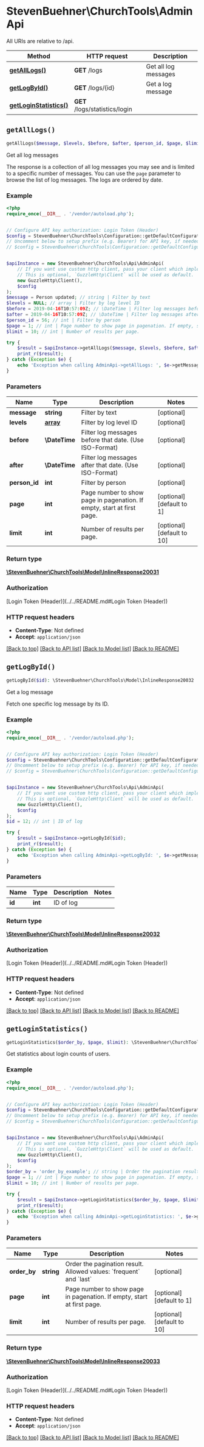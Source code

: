 # StevenBuehner\ChurchTools\AdminApi

All URIs are relative to /api.

Method | HTTP request | Description
------------- | ------------- | -------------
[**getAllLogs()**](AdminApi.md#getAllLogs) | **GET** /logs | Get all log messages
[**getLogById()**](AdminApi.md#getLogById) | **GET** /logs/{id} | Get a log message
[**getLoginStatistics()**](AdminApi.md#getLoginStatistics) | **GET** /logs/statistics/login | 


## `getAllLogs()`

```php
getAllLogs($message, $levels, $before, $after, $person_id, $page, $limit): \StevenBuehner\ChurchTools\Model\InlineResponse20031
```

Get all log messages

The response is a collection of all log messages you may see and is limited to a specific number of messages. You can use the `page` parameter to browse the list of log messages. The logs are ordered by date.

### Example

```php
<?php
require_once(__DIR__ . '/vendor/autoload.php');


// Configure API key authorization: Login Token (Header)
$config = StevenBuehner\ChurchTools\Configuration::getDefaultConfiguration()->setApiKey('Authorization', 'YOUR_API_KEY');
// Uncomment below to setup prefix (e.g. Bearer) for API key, if needed
// $config = StevenBuehner\ChurchTools\Configuration::getDefaultConfiguration()->setApiKeyPrefix('Authorization', 'Bearer');


$apiInstance = new StevenBuehner\ChurchTools\Api\AdminApi(
    // If you want use custom http client, pass your client which implements `GuzzleHttp\ClientInterface`.
    // This is optional, `GuzzleHttp\Client` will be used as default.
    new GuzzleHttp\Client(),
    $config
);
$message = Person updated; // string | Filter by text
$levels = NULL; // array | Filter by log level ID
$before = 2019-04-16T10:57:09Z; // \DateTime | Filter log messages before that date. (Use ISO-Format)
$after = 2019-04-16T10:57:09Z; // \DateTime | Filter log messages after that date. (Use ISO-Format)
$person_id = 56; // int | Filter by person
$page = 1; // int | Page number to show page in pagenation. If empty, start at first page.
$limit = 10; // int | Number of results per page.

try {
    $result = $apiInstance->getAllLogs($message, $levels, $before, $after, $person_id, $page, $limit);
    print_r($result);
} catch (Exception $e) {
    echo 'Exception when calling AdminApi->getAllLogs: ', $e->getMessage(), PHP_EOL;
}
```

### Parameters

Name | Type | Description  | Notes
------------- | ------------- | ------------- | -------------
 **message** | **string**| Filter by text | [optional]
 **levels** | [**array**](../Model/.md)| Filter by log level ID | [optional]
 **before** | **\DateTime**| Filter log messages before that date. (Use ISO-Format) | [optional]
 **after** | **\DateTime**| Filter log messages after that date. (Use ISO-Format) | [optional]
 **person_id** | **int**| Filter by person | [optional]
 **page** | **int**| Page number to show page in pagenation. If empty, start at first page. | [optional] [default to 1]
 **limit** | **int**| Number of results per page. | [optional] [default to 10]

### Return type

[**\StevenBuehner\ChurchTools\Model\InlineResponse20031**](../Model/InlineResponse20031.md)

### Authorization

[Login Token (Header)](../../README.md#Login Token (Header))

### HTTP request headers

- **Content-Type**: Not defined
- **Accept**: `application/json`

[[Back to top]](#) [[Back to API list]](../../README.md#endpoints)
[[Back to Model list]](../../README.md#models)
[[Back to README]](../../README.md)

## `getLogById()`

```php
getLogById($id): \StevenBuehner\ChurchTools\Model\InlineResponse20032
```

Get a log message

Fetch one specific log message by its ID.

### Example

```php
<?php
require_once(__DIR__ . '/vendor/autoload.php');


// Configure API key authorization: Login Token (Header)
$config = StevenBuehner\ChurchTools\Configuration::getDefaultConfiguration()->setApiKey('Authorization', 'YOUR_API_KEY');
// Uncomment below to setup prefix (e.g. Bearer) for API key, if needed
// $config = StevenBuehner\ChurchTools\Configuration::getDefaultConfiguration()->setApiKeyPrefix('Authorization', 'Bearer');


$apiInstance = new StevenBuehner\ChurchTools\Api\AdminApi(
    // If you want use custom http client, pass your client which implements `GuzzleHttp\ClientInterface`.
    // This is optional, `GuzzleHttp\Client` will be used as default.
    new GuzzleHttp\Client(),
    $config
);
$id = 12; // int | ID of log

try {
    $result = $apiInstance->getLogById($id);
    print_r($result);
} catch (Exception $e) {
    echo 'Exception when calling AdminApi->getLogById: ', $e->getMessage(), PHP_EOL;
}
```

### Parameters

Name | Type | Description  | Notes
------------- | ------------- | ------------- | -------------
 **id** | **int**| ID of log |

### Return type

[**\StevenBuehner\ChurchTools\Model\InlineResponse20032**](../Model/InlineResponse20032.md)

### Authorization

[Login Token (Header)](../../README.md#Login Token (Header))

### HTTP request headers

- **Content-Type**: Not defined
- **Accept**: `application/json`

[[Back to top]](#) [[Back to API list]](../../README.md#endpoints)
[[Back to Model list]](../../README.md#models)
[[Back to README]](../../README.md)

## `getLoginStatistics()`

```php
getLoginStatistics($order_by, $page, $limit): \StevenBuehner\ChurchTools\Model\InlineResponse20033
```



Get statistics about login counts of users.

### Example

```php
<?php
require_once(__DIR__ . '/vendor/autoload.php');


// Configure API key authorization: Login Token (Header)
$config = StevenBuehner\ChurchTools\Configuration::getDefaultConfiguration()->setApiKey('Authorization', 'YOUR_API_KEY');
// Uncomment below to setup prefix (e.g. Bearer) for API key, if needed
// $config = StevenBuehner\ChurchTools\Configuration::getDefaultConfiguration()->setApiKeyPrefix('Authorization', 'Bearer');


$apiInstance = new StevenBuehner\ChurchTools\Api\AdminApi(
    // If you want use custom http client, pass your client which implements `GuzzleHttp\ClientInterface`.
    // This is optional, `GuzzleHttp\Client` will be used as default.
    new GuzzleHttp\Client(),
    $config
);
$order_by = 'order_by_example'; // string | Order the pagination result. Allowed values: `frequent` and `last`
$page = 1; // int | Page number to show page in pagenation. If empty, start at first page.
$limit = 10; // int | Number of results per page.

try {
    $result = $apiInstance->getLoginStatistics($order_by, $page, $limit);
    print_r($result);
} catch (Exception $e) {
    echo 'Exception when calling AdminApi->getLoginStatistics: ', $e->getMessage(), PHP_EOL;
}
```

### Parameters

Name | Type | Description  | Notes
------------- | ------------- | ------------- | -------------
 **order_by** | **string**| Order the pagination result. Allowed values: &#x60;frequent&#x60; and &#x60;last&#x60; | [optional]
 **page** | **int**| Page number to show page in pagenation. If empty, start at first page. | [optional] [default to 1]
 **limit** | **int**| Number of results per page. | [optional] [default to 10]

### Return type

[**\StevenBuehner\ChurchTools\Model\InlineResponse20033**](../Model/InlineResponse20033.md)

### Authorization

[Login Token (Header)](../../README.md#Login Token (Header))

### HTTP request headers

- **Content-Type**: Not defined
- **Accept**: `application/json`

[[Back to top]](#) [[Back to API list]](../../README.md#endpoints)
[[Back to Model list]](../../README.md#models)
[[Back to README]](../../README.md)
